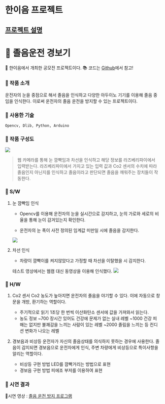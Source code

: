 # 한이음 프로젝트
[프로젝트 설명](https://velog.io/@soosungp33/%EC%A1%B8%EC%9D%8C-%EC%9A%B4%EC%A0%84-%EA%B2%BD%EB%B3%B4%EA%B8%B0)
---
# 📕 졸음운전 경보기
📢 한이음에서 개최한 공모전 프로젝트이다.
📚 코드는 [Github](https://github.com/soosungp33/hanium_project)에서 참고!
### 📖 작품 소개
운전자의 눈을 중점으로 해서 졸음을 인식하고 다양한 아두이노 기기를 이용해 졸음 중임을 인식한다. 이로써 운전자의 졸음 운전을 방지할 수 있는 프로젝트이다.

### 📖 사용한 기술
`Opencv, Dlib, Python, Arduino`

### 📖 작품 구성도
![](https://images.velog.io/images/soosungp33/post/e37cd738-cf25-4f33-9119-7e746ecbe9c4/%EC%BA%A1%EC%B2%98.PNG)
> 웹 카메라를 통해 눈 깜빡임과 차선을 인식하고 해당 정보를 라즈베리파이에서 입력받는다.
라즈베리파이에서 가지고 있는 입력 값과 Co2 센서의 수치에 따라 졸음인지 아닌지를 인식하고 졸음이라고 판단되면 졸음을 깨워주는 장치들이 작동한다.

### 📖 S/W
1. 눈 깜빡임 인식
	- Opencv를 이용해 운전자의 눈을 실시간으로 감지하고, 눈의 가로와 세로의 비율을 통해 눈이 감겨있는지 확인한다.

	- 운전자의 눈 폭이 사전 정의된 임계값 미만일 시에 졸음을 감지한다.
     
     ![](https://images.velog.io/images/soosungp33/post/0cfb5075-66ab-49f3-ac1e-8f87881f363c/123.PNG)
2. 차선 인식
	- 차량이 깜빡이를 켜지않았다고 가정할 때 차선을 이탈했을 시 감지한다.
     
     테스트 영상에서는 웹캠 대신 동영상을 이용해 인식했다.
     ![](https://images.velog.io/images/soosungp33/post/4b68b9fe-1c13-431a-b7ca-86d8803366c2/456.PNG)
 
### 📖 H/W
1. Co2 센서
	Co2 농도가 높아지면 운전자의 졸음을 야기할 수 있다. 이에 자동으로 창문을 개방, 환기하는 역할이다.
    - 주기적으로 읽기
    1초당 한 번씩 이산화탄소 센서에 값을 가져와서 읽는다.
    - 농도 정보
    ~700 장시간 있어도 건강에 문제가 없는 실내 레벨
    ~1000 건강 피해는 없지만 불쾌감을 느끼는 사람이 있는 레벨
    ~2000 졸림을 느끼는 등 컨디션 변화가 나오는 레벨

2.  경보음과 비상등
	운전자가 자신의 졸음상태를 의식하지 못하는 경우에 사용한다. 졸음이 감지되면 경보음으로 운전자에게 인식, 주변 차량에게 비상등으로 특이사항을 알리는 역할이다.
	- 비상등 구현 방법
    LED를 깜빡거리는 방법으로 표현
    - 경보음 구현 방법
    피에조 부저를 이용하여 표현

### 📖 시연 결과
📌시연 영상 : [졸음 운전 방지 프로그램](https://www.youtube.com/watch?v=9p6819d9-5g)
